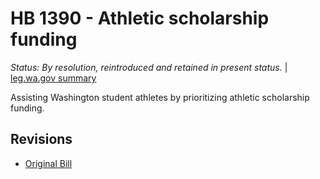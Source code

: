 # HB 1390 - Athletic scholarship funding
*Status: By resolution, reintroduced and retained in present status.* | [leg.wa.gov summary](https://app.leg.wa.gov/billsummary?BillNumber=1390&Year=2021)

Assisting Washington student athletes by prioritizing athletic scholarship funding.

## Revisions
* [Original Bill](1/)
